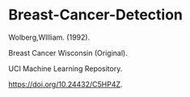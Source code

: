 # Breast-Cancer-Detection

Wolberg,WIlliam. (1992). 

Breast Cancer Wisconsin (Original). 

UCI Machine Learning Repository. 

https://doi.org/10.24432/C5HP4Z.
